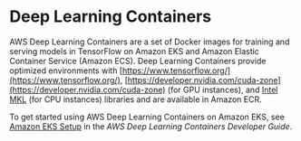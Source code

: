 # Deep Learning Containers<a name="deep-learning-containers"></a>

AWS Deep Learning Containers are a set of Docker images for training and serving models in TensorFlow on Amazon EKS and Amazon Elastic Container Service \(Amazon ECS\)\. Deep Learning Containers provide optimized environments with [https://www.tensorflow.org/](https://www.tensorflow.org/), [https://developer.nvidia.com/cuda-zone](https://developer.nvidia.com/cuda-zone) \(for GPU instances\), and [Intel MKL](https://www.intel.com/content/www/us/en/developer/tools/oneapi/onemkl.html) \(for CPU instances\) libraries and are available in Amazon ECR\.

To get started using AWS Deep Learning Containers on Amazon EKS, see [Amazon EKS Setup](https://docs.aws.amazon.com/dlami/latest/devguide/deep-learning-containers-eks.html) in the *AWS Deep Learning Containers Developer Guide*\.